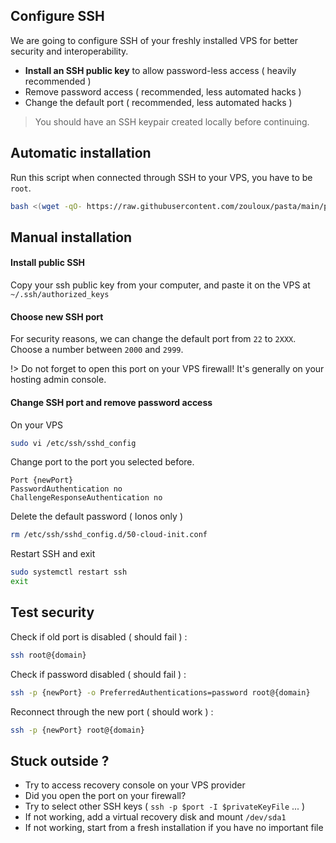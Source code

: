 ## Configure SSH

We are going to configure SSH of your freshly installed VPS for better security and interoperability.
- **Install an SSH public key** to allow password-less access ( heavily recommended )
- Remove password access ( recommended, less automated hacks )
- Change the default port ( recommended, less automated hacks )

> You should have an SSH keypair created locally before continuing.

## Automatic installation

Run this script when connected through SSH to your VPS, you have to be `root`.

```bash
bash <(wget -qO- https://raw.githubusercontent.com/zouloux/pasta/main/prepare.sh)
```



## Manual installation

#### Install public SSH
Copy your ssh public key from your computer, and paste it on the VPS at `~/.ssh/authorized_keys`

#### Choose new SSH port

For security reasons, we can change the default port from `22` to `2XXX`.
Choose a number between `2000` and `2999`.

!> Do not forget to open this port on your VPS firewall! It's generally on your hosting admin console.

#### Change SSH port and remove password access

On your VPS
```bash
sudo vi /etc/ssh/sshd_config
```

Change port to the port you selected before.
```
Port {newPort}
PasswordAuthentication no
ChallengeResponseAuthentication no
```

Delete the default password ( Ionos only )
```bash
rm /etc/ssh/sshd_config.d/50-cloud-init.conf
```

Restart SSH and exit
```bash
sudo systemctl restart ssh
exit
```

## Test security

Check if old port is disabled ( should fail ) :
```bash
ssh root@{domain}
```

Check if password disabled ( should fail ) :
```bash
ssh -p {newPort} -o PreferredAuthentications=password root@{domain}
```

Reconnect through the new port ( should work ) :
```bash
ssh -p {newPort} root@{domain}
```

## Stuck outside ?

- Try to access recovery console on your VPS provider
- Did you open the port on your firewall? 
- Try to select other SSH keys ( `ssh -p $port -I $privateKeyFile` ... )
- If not working, add a virtual recovery disk and mount `/dev/sda1`
- If not working, start from a fresh installation if you have no important file
